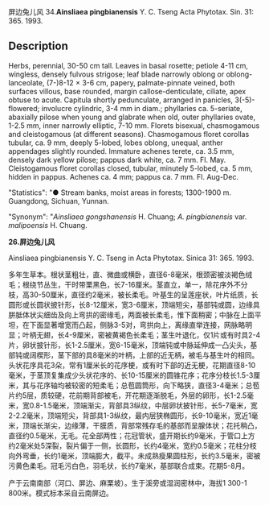 屏边兔儿风
34.**Ainsliaea pingbianensis** Y. C. Tseng Acta Phytotax. Sin. 31: 365. 1993.

## Description
Herbs, perennial, 30-50 cm tall. Leaves in basal rosette; petiole 4-11 cm, wingless, densely fulvous strigose; leaf blade narrowly oblong or oblong-lanceolate, (7-)8-12 × 3-6 cm, papery, palmate-pinnate veined, both surfaces villous, base rounded, margin callose-denticulate, ciliate, apex obtuse to acute. Capitula shortly pedunculate, arranged in panicles, 3(-5)-flowered; involucre cylindric, 3-4 mm in diam.; phyllaries ca. 5-seriate, abaxially pilose when young and glabrate when old, outer phyllaries ovate, 1-2.5 mm, inner narrowly elliptic, 7-10 mm. Florets bisexual, chasmogamous and cleistogamous (at different seasons). Chasmogamous floret corollas tubular, ca. 9 mm, deeply 5-lobed, lobes oblong, unequal, anther appendages slightly rounded. Immature achenes terete, ca. 3.5 mm, densely dark yellow pilose; pappus dark white, ca. 7 mm. Fl. May. Cleistogamous floret corollas closed, tubular, minutely 5-lobed, ca. 5 mm, hidden in pappus. Achenes ca. 4 mm; pappus ca. 7 mm. Fl. Aug-Dec.

  "Statistics": "● Stream banks, moist areas in forests; 1300-1900 m. Guangdong, Sichuan, Yunnan.

  "Synonym": "*Ainsliaea gongshanensis* H. Chuang; *A. pingbianensis* var. *malipoensis* H. Chuang.

**26.屏边兔儿风**

Ainsliaea pingbianensis Y. C. Tseng in Acta Phytotax. Sinica 31: 365. 1993.

多年生草本。根状茎粗壮，直、微曲或横卧，直径6-8毫米，根颈密被淡褐色绒毛；根绕节丛生，干时带栗黑色，长7-16厘米。茎直立，单一，除花序外不分枝，高30-50厘米，直径约2毫米，被长柔毛。叶基生的呈莲座状，叶片纸质，长圆形或长圆状披针形，长8-12厘米，宽3-6厘米，顶端短尖，基部钝或圆，边缘具胼胝体状尖细齿及向上弯拱的密缘毛，两面被长柔毛，惟下面稍密；中脉在上面平坦，在下面显著增宽而凸起，侧脉3-5对，弯拱向上，离缘直举连接，网脉略明显；叶柄无翅，长4-9厘米，密被黄褐色长柔毛；茎生叶退化，仅1片或有时具2-4片，卵状披针形，长1-2.5厘米，宽6-15毫米，顶端钝或中脉延伸成一凸尖头，基部钝或阔楔形，茎下部的具8毫米的叶柄，上部的近无柄，被毛与基生叶的相同。头状花序具花3朵，常有1厘米长的花序梗，或有时下部的近无梗，花期直径8-10毫米，于茎顶复集成少头状花序的、长10-15厘米的圆锥花序；花序分枝长1.5-3厘米，其与花序轴均被较密的短柔毛；总苞圆筒形，向下略狭，直径3-4毫米；总苞片约5层，质较硬，花前期背部被毛，开花期逐渐脱毛，外层的卵形，长1-2.5毫米，宽0.8-1.5毫米，顶端渐尖，背部具3纵纹，中层卵状披针形，长5-7毫米，宽2-2.2毫米，顶端短尖，背部具1-3纵纹，最内层狭椭圆形，长9-10毫米，宽近1毫米，顶端长渐尖，边缘薄，干膜质，背部常残存毛的基部而呈腺体状；花托稍凸，直径约0.5毫米，无毛。花全部两性；花冠管状，盛开期长约9毫米，于管口上方约2毫米处5深裂，裂片偏于一侧，长圆形，长约4毫米，宽约0.5毫米；花柱分枝向外弯垂，长约1毫米，顶端膨大，截平。未成熟瘦果圆柱形，长约3.5毫米，密被污黄色柔毛。冠毛污白色，羽毛状，长约7毫米，基部联合成束。花期5-8月。

产于云南南部（河口、屏边、麻栗坡）。生于溪旁或湿润密林中，海拔1 300-1 800米。模式标本采自云南屏边。
